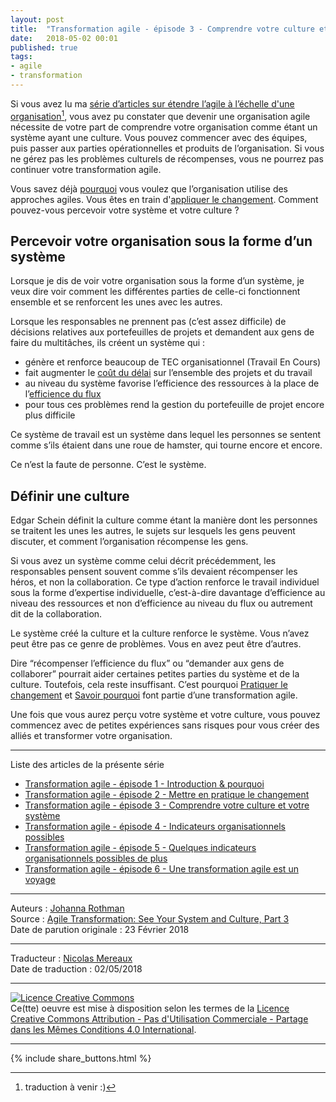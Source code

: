 ```yaml
---
layout: post
title:  "Transformation agile - épisode 3 - Comprendre votre culture et votre système"
date:   2018-05-02 00:01
published: true
tags:
- agile
- transformation
---
```


Si vous avez lu ma [série d’articles sur étendre l’agile à l’échelle d'une organisation](http://www.jrothman.com/mpd/agile/2017/06/defining-scaling-agile-part-6-creating-the-agile-organization/)[^1], vous avez pu constater que devenir une organisation agile nécessite de votre part de comprendre votre organisation comme étant un système ayant une culture. Vous pouvez commencer avec des équipes, puis passer aux parties opérationnelles et produits de l’organisation. Si vous ne gérez pas les problèmes culturels de récompenses, vous ne pourrez pas continuer votre transformation agile.

Vous savez déjà [pourquoi](http://www.les-traducteurs-agiles.org/2018/04/05/transformation-agile-pourquoi.html) vous voulez que l’organisation utilise des approches agiles. Vous êtes en train d'[appliquer le changement](http://www.les-traducteurs-agiles.org/2018/04/09-transformation-agile-pratiquer-le-changement.html). Comment pouvez-vous percevoir votre système et votre culture ?

## Percevoir votre organisation sous la forme d’un système

Lorsque je dis de voir votre organisation sous la forme d’un système, je veux dire voir comment les différentes parties de celle-ci fonctionnent ensemble et se renforcent les unes avec les autres.

Lorsque les responsables ne prennent pas (c’est assez difficile) de décisions relatives aux portefeuilles de projets et demandent aux gens de faire du multitâches, ils créent un système qui :

* génère et renforce beaucoup de TEC organisationnel (Travail En Cours)
* fait augmenter le [coût du délai](http://www.jrothman.com/mpd/portfolio-management/2014/02/cost-of-delay-multitasking-part-2/) sur l’ensemble des projets et du travail
* au niveau du système favorise l’efficience des ressources à la place de l’[efficience du flux](http://www.jrothman.com/mpd/agile/2015/09/resource-efficiency-vs-flow-efficiency-part-5-how-flow-changes-everything/)
* pour tous ces problèmes rend la gestion du portefeuille de projet encore plus difficile

Ce système de travail est un système dans lequel les personnes se sentent comme s’ils étaient dans une roue de hamster, qui tourne encore et encore.

Ce n’est la faute de personne. C’est le système.

## Définir une culture

Edgar Schein définit la culture comme étant la manière dont les personnes se traitent les unes les autres, le sujets sur lesquels les gens peuvent discuter, et comment l’organisation récompense les gens.

Si vous avez un système comme celui décrit précédemment, les responsables pensent souvent comme s’ils devaient récompenser les héros, et non la collaboration. Ce type d’action renforce le travail individuel sous la forme d’expertise individuelle, c’est-à-dire davantage d’efficience au niveau des ressources et non d’efficience au niveau du flux ou autrement dit de la collaboration.

Le système créé la culture et la culture renforce le système. Vous n’avez peut être pas ce genre de problèmes. Vous en avez peut être d’autres.

Dire “récompenser l’efficience du flux” ou “demander aux gens de collaborer” pourrait aider certaines petites parties du système et de la culture. Toutefois, cela reste insuffisant. C’est pourquoi [Pratiquer le changement](http://www.les-traducteurs-agiles.org/2018/04/09-transformation-agile-pratiquer-le-changement.html) et [Savoir pourquoi](http://www.les-traducteurs-agiles.org/2018/04/05/transformation-agile-pourquoi.html) font partie d’une transformation agile.

Une fois que vous aurez perçu votre système et votre culture, vous pouvez commencez avec de petites expériences sans risques pour vous créer des alliés et transformer votre organisation.


[^1]: traduction à venir :)
---

Liste des articles de la présente série

* [Transformation agile - épisode 1 - Introduction & pourquoi](http://www.les-traducteurs-agiles.org/2018/04/05/transformation-agile-pourquoi.html)
* [Transformation agile - épisode 2 - Mettre en pratique le changement](http://www.les-traducteurs-agiles.org/2018/04/12/transformation-agile-mettre-en-pratique-le-changement.html)
* [Transformation agile - épisode 3 - Comprendre votre culture et votre système](http://www.les-traducteurs-agiles.org/2018/05/02/transformation-agile-systeme-et-culture.html)
* [Transformation agile - épisode 4 - Indicateurs organisationnels possibles](http://www.les-traducteurs-agiles.org/2018/05/24/transformation-agile-indicateurs-organisationnels-possibles.html)
* [Transformation agile - épisode 5 - Quelques indicateurs organisationnels possibles de plus](http://www.les-traducteurs-agiles.org/2018/06/26/transformation-agile-episode-5-quelques-indicateurs-organisationnels-possibles-de-plus.html)
* [Transformation agile - épisode 6 - Une transformation agile est un voyage](http://www.les-traducteurs-agiles.org/2018/07/14/transformation-agile-episode-6-une-transformation-agile-est-un-voyage.html)



---
Auteurs : [Johanna Rothman](https://www.createadaptablelife.com/about)  
Source : [Agile Transformation: See Your System and Culture, Part 3](https://www.jrothman.com/mpd/agile/2018/02/agile-transformation-see-system-culture-part-3/)  
Date de parution originale : 23 Février 2018  

---
Traducteur : [Nicolas Mereaux](http://www.les-traducteurs-agiles.org/traducteurs/)  
Date de traduction : 02/05/2018  

---

<a rel="license" href="http://creativecommons.org/licenses/by-nc-sa/4.0/"><img alt="Licence Creative Commons" style="border-width:0" src="http://i.creativecommons.org/l/by-nc-sa/4.0/88x31.png" /></a><br />Ce(tte) oeuvre est mise à disposition selon les termes de la <a rel="license" href="http://creativecommons.org/licenses/by-nc-sa/4.0/">Licence Creative Commons Attribution - Pas d'Utilisation Commerciale - Partage dans les Mêmes Conditions 4.0 International</a>.

---

{% include share_buttons.html %}
